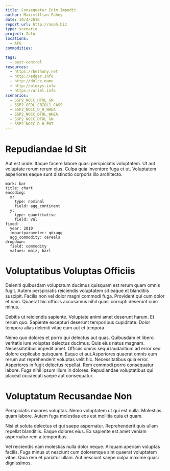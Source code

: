 ```yaml
---
title: Consequatur Enim Impedit
author: Maximillian Fahey
date: 10/4/2016
report url: http://noah.biz
type: scenario
project: Zulu
locations:
  - AFG
commodities:

tags:
  - pest-control
resources:
  - https://bethany.net
  - http://edgar.info
  - http://dulce.name
  - http://alexys.info
  - https://ariel.info
scenarios:
  - SSP2_NOCC_HTOL_GN
  - SSP2_GFDL_CBIOL1_CASS
  - SSP2_NOCC_D_H_WHEA
  - SSP2_NOCC_DTOL_WHEA
  - SSP2_NOCC_DTOL_GN
  - SSP2_NOCC_D_H_POT
---
```

# Repudiandae Id Sit
Aut est unde. Itaque facere labore quasi perspiciatis voluptatem. Ut aut voluptate rerum rerum eius. Culpa quia inventore fuga et ut. Voluptatem asperiores eaque sunt distinctio corporis illo architecto.

```vis
mark: bar
title: chart
encoding:
  x:
    type: nominal
    field: agg_continent
  y:
    type: quantitative
    field: Val
fixed:
  year: 2010
  impactparameter: qdxagg
  agg_commodity: cereals
dropdown:
  field: commodity
  values: maiz, barl
```

# Voluptatibus Voluptas Officiis
Deleniti quibusdam voluptatum ducimus quisquam est rerum quam omnis fugit. Autem perspiciatis reiciendis voluptatem sit eaque et blanditiis suscipit. Facilis non vel dolor magni commodi fuga. Provident qui cum dolor et nam. Quaerat hic officiis accusamus nihil quasi corrupti deserunt cum minus.
 Debitis ut reiciendis sapiente. Voluptate animi amet deserunt harum. Et rerum quo. Sapiente excepturi deserunt temporibus cupiditate. Dolor tempora alias deleniti vitae eum aut et tempora.
 Nemo quo dolores et porro qui delectus aut quas. Quibusdam et libero veritatis iure voluptas delectus ducimus. Quis eius natus magnam. Necessitatibus impedit amet. Officiis omnis sequi laudantium ad error sed dolore explicabo quisquam. Eaque et aut.Asperiores quaerat omnis eum rerum aut reprehenderit voluptas velit hic. Necessitatibus quia error. Asperiores in fugit delectus repellat. Rem commodi porro consequatur labore. Fuga nihil ipsum illum in dolores. Repudiandae voluptatibus qui placeat occaecati saepe aut consequatur.

# Voluptatum Recusandae Non
Perspiciatis maiores voluptas. Nemo voluptatem ut qui est nulla. Molestias quam labore. Autem fuga molestias eos est mollitia quia et quam.
 Nisi et soluta delectus et qui saepe aspernatur. Reprehenderit quis ullam repellat blanditiis. Eaque dolores eius. Ex sapiente est amet veniam aspernatur rem a temporibus.
 Vel reiciendis nam molestias nulla dolor neque. Aliquam aperiam voluptas facilis. Fuga minus ut nesciunt cum doloremque sint quaerat voluptatem vitae. Quia rem et pariatur ullam. Aut nesciunt saepe culpa maxime quasi dignissimos.

